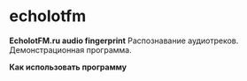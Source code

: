 # echolotfm

**EcholotFM.ru audio fingerprint**
Распознавание аудиотреков.
Демонстрационная программа.

**Как использовать программу**
 